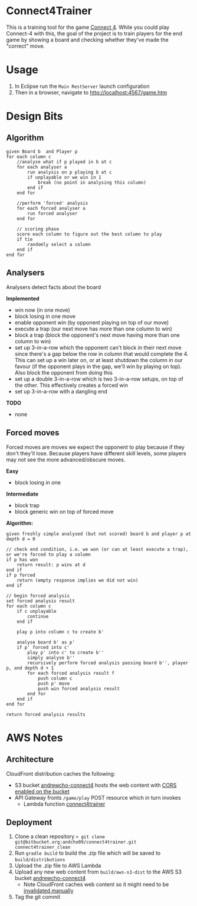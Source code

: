 # Connect4Trainer
This is a training tool for the game [Connect 4](https://en.wikipedia.org/wiki/Connect_Four). While you could play Connect-4 with this, the goal of the project is to train players for the end game by showing a board and checking whether they've made the "correct" move.


# Usage

1. In Eclipse run the ``Main RestServer`` launch configuration
2. Then in a browser, navigate to [http://localhost:4567/game.htm](http://localhost:4567/game.htm)

# Design Bits

## Algorithm
	given Board b  and Player p
	for each column c
		//analyse what if p played in b at c
		for each analyser a
			run analysis on p playing b at c
			if unplayable or we win in 1
				break (no point in analysing this column)
			end if
		end for

		//perform 'forced' analysis
		for each forced analyser a
			run forced analyser
		end for

		// scoring phase
		score each column to figure out the best column to play
		if tie
			randomly select a column
		end if
	end for

## Analysers 
Analysers detect facts about the board

**Implemented**
- win now (in one move)
- block losing in one move
- enable opponent win (by opponent playing on top of our move)
- execute a trap (our next move has more than one column to win)
- block a trap (block the opponent's next move having more than one column to win)
- set up 3-in-a-row which the opponent can't block in their next move since there's a gap below the row in column that would complete the 4. This can set up a win later on, or at least shutdown the column in our favour (if the opponent plays in the gap, we'll win by playing on top). Also block the opponent from doing this
- set up a double 3-in-a-row which is two 3-in-a-row setups, on top of the other. This effectively creates a forced win
- set up 3-in-a-row with a dangling end

**TODO**
- none

## Forced moves
Forced moves are moves we expect the opponent to play because if they don't they'll lose. Because players have different skill levels, some players may not see the more advanced/obscure moves.

**Easy**
- block losing in one

**Intermediate**
- block trap
- block generic win on top of forced move

**Algorithm:**

	given freshly simple analysed (but not scored) board b and player p at depth d = 0
	
	// check end condition, i.e. we won (or can at least execute a trap), or we're forced to play a column
	if p has won
		return result: p wins at d
	end if
	if p forced 
		return (empty response implies we did not win)
	end if
	
	// begin forced analysis
	set forced analysis result
	for each column c
		if c unplayable
			continue
		end if
		
		play p into column c to create b'
		
		analyse board b' as p'
		if p' forced into c'
			play p' into c' to create b''
			simply analyse b''
			recursively perform forced analysis passing board b'', player p, and depth d + 1
			for each forced analysis result f
				push column c
				push p' move
				push win forced analysis result
			end for
		end if
	end for

	return forced analysis results

# AWS Notes

## Architecture

CloudFront distribution caches the following:

* S3 bucket [andrewcho-connect4](https://s3.console.aws.amazon.com/s3/buckets/andrewcho-connect4/?region=us-east-1&tab=overview) hosts the web content with [CORS enabled on the bucket](https://docs.aws.amazon.com/AmazonS3/latest/dev/cors.html)
* API Gateway fronts ``/game/play`` POST resource which in turn invokes
    * Lambda function [connect4trainer](https://console.aws.amazon.com/lambda/home?region=us-east-1#/functions/connect4trainer)

## Deployment

1. Clone a clean repository
    ``> git clone git@bitbucket.org:andcho09/connect4trainer.git connect4trainer_clean``
1. Run ``gradle build`` to build the .zip file which will be saved to ``build/distributions``
1. Upload the .zip file to AWS Lambda
1. Upload any new web content from ``build/aws-s3-dist`` to the AWS S3 bucket [andrewcho-connect4](https://s3.console.aws.amazon.com/s3/buckets/andrewcho-connect4/?region=us-east-1&tab=overview)
    * Note CloudFront caches web content so it might need to be [invalidated manually](https://docs.aws.amazon.com/AmazonCloudFront/latest/DeveloperGuide/Invalidation.html)
1. Tag the git commit